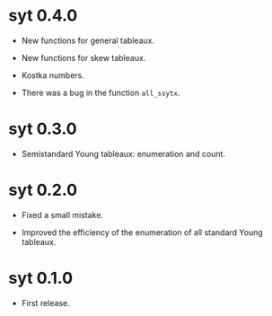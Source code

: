 # syt 0.4.0

* New functions for general tableaux.

* New functions for skew tableaux.

* Kostka numbers.

* There was a bug in the function `all_ssytx`.


# syt 0.3.0

* Semistandard Young tableaux: enumeration and count.


# syt 0.2.0

* Fixed a small mistake.

* Improved the efficiency of the enumeration of all standard Young tableaux.


# syt 0.1.0

* First release.
